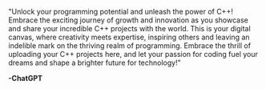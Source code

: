 "Unlock your programming potential and unleash the power of C++! Embrace the exciting journey of growth and innovation as you showcase and share your incredible C++ projects with the world. This is your digital canvas, where creativity meets expertise, inspiring others and leaving an indelible mark on the thriving realm of programming. Embrace the thrill of uploading your C++ projects here, and let your passion for coding fuel your dreams and shape a brighter future for technology!"

**-ChatGPT**
